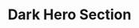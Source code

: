 ---
title: Dark Hero Section
category: Marketing
paid: false
isActive: true
ltr: {"vue":{"vueTail":[{"label":"App.vue","code":"<template>\n  <div class=\"bg-gray-900\">\n    <header>\n      <nav class=\"items-center pt-5 px-4 mx-auto max-w-screen-xl sm:px-8 sm:flex sm:space-x-6\">\n        <a href=\"javascript:void(0)\">\n          <img src=\"https://www.floatui.com/images/logo.svg\" width=\"120\" height=\"50\" alt=\"Float UI logo\" />\n        </a>\n        <ul class=\"py-4 flex-1 items-center flex space-x-3 sm:space-x-6 sm:justify-end\">\n          <li v-for=\"link in navigation\" :key=\"link.id\" class=\"text-gray-200\">\n            <a :href=\"link.router\">\n              {{ link.title }}\n            </a>\n          </li>\n          <li>\n            <a href=\"javascript:void(0)\" class=\"flex items-center text-gray-200\">\n              Log In\n              <svg xmlns=\"http://www.w3.org/2000/svg\" class=\"h-5 w-5 ml-2\" viewBox=\"0 0 20 20\" fill=\"currentColor\">\n                <path fillRule=\"evenodd\"\n                  d=\"M3 3a1 1 0 011 1v12a1 1 0 11-2 0V4a1 1 0 011-1zm7.707 3.293a1 1 0 010 1.414L9.414 9H17a1 1 0 110 2H9.414l1.293 1.293a1 1 0 01-1.414 1.414l-3-3a1 1 0 010-1.414l3-3a1 1 0 011.414 0z\"\n                  clipRule=\"evenodd\" />\n              </svg>\n            </a>\n          </li>\n        </ul>\n      </nav>\n    </header>\n    <section class=\"mt-24 mx-auto max-w-screen-xl pb-12 px-4 items-center lg:flex md:px-8\">\n      <div class=\"space-y-4 flex-1 sm:text-center lg:text-left\">\n        <h1 class=\"text-white font-bold text-4xl xl:text-5xl\">\n          One page Template for\n          <span class=\"text-indigo-400\"> Digital agency</span>\n        </h1>\n        <p class=\"text-gray-300 max-w-xl leading-relaxed sm:mx-auto lg:ml-0\">\n          It is a long established fact that a reader will be distracted by the readable content of a page when looking\n          at its layout. The point of using Lorem Ipsum\n        </p>\n        <div class=\"pt-10 items-center justify-center space-y-3 sm:space-x-6 sm:space-y-0 sm:flex lg:justify-start\">\n          <a href=\"javascript:void(0)\"\n            class=\"px-7 py-3 w-full bg-white text-gray-800 text-center rounded-md shadow-md block sm:w-auto\">\n            Get started\n          </a>\n          <a href=\"javascript:void(0)\"\n            class=\"px-7 py-3 w-full bg-gray-700 text-gray-200 text-center rounded-md block sm:w-auto\">\n            Try it out\n          </a>\n        </div>\n      </div>\n      <div class=\"flex-1 text-center mt-7 lg:mt-0 lg:ml-3\">\n        <img src=\"https://i.postimg.cc/HxHyt53c/undraw-heatmap-uyye.png\"\n          class=\"w-full mx-auto sm:w-10/12  lg:w-full\" />\n      </div>\n    </section>\n  </div>\n</template>\n\n<script>\nexport default {\n  data: function () {\n    return {\n      navigation: [\n        { title: \"Customers\", router: \"/Customers\" },\n        { title: \"Careers\", router: \"/Careers\" },\n      ]\n    }\n  }\n}\n</script>"}],"vueCss":[{"code":"<template>\n  <div className=\"hero-dark-container\">\n    <header className=\"hero-dark-header\">\n      <nav className=\"hero-nav\">\n        <a href=\"javascript:void(0)\">\n          <img src=\"https://www.floatui.com/images/logo.svg\" width=\"120\" height=\"50\" alt=\"Float UI logo\" />\n        </a>\n        <ul className=\"nav-items\">\n          <li v-for=\"link in navigation\" :key=\"link.id\" class=\"text-gray-200\">\n            <a :href=\"link.router\">\n              {{ link.title }}\n            </a>\n          </li>\n          <li>\n            <a href=\"javascript:void(0)\" className=\"last-item\">\n              Log In\n              <svg xmlns=\"http://www.w3.org/2000/svg\" viewBox=\"0 0 20 20\" fill=\"currentColor\">\n                <path fillRule=\"evenodd\"\n                  d=\"M3 3a1 1 0 011 1v12a1 1 0 11-2 0V4a1 1 0 011-1zm7.707 3.293a1 1 0 010 1.414L9.414 9H17a1 1 0 110 2H9.414l1.293 1.293a1 1 0 01-1.414 1.414l-3-3a1 1 0 010-1.414l3-3a1 1 0 011.414 0z\"\n                  clipRule=\"evenodd\" />\n              </svg>\n            </a>\n          </li>\n        </ul>\n      </nav>\n    </header>\n    <section className=\"hero-dark\">\n      <div className=\"hero-details\">\n        <h1>\n          One page Template for\n          <span> Digital agency</span>\n        </h1>\n        <p>\n          It is a long established fact that a reader will be distracted by the readable content of a page when looking\n          at its layout. The point of using Lorem Ipsum\n        </p>\n        <div className=\"hero-btns\">\n          <a href=\"javascript:void(0)\" className=\"btn-primary\">\n            Get started\n          </a>\n          <a href=\"javascript:void(0)\" className=\"btn-secondary\">\n            Try it out\n          </a>\n        </div>\n      </div>\n      <div className=\"hero-img\">\n        <img src=\"https://i.postimg.cc/HxHyt53c/undraw-heatmap-uyye.png\" />\n      </div>\n    </section>\n  </div>\n</template>\n\n<script>\nexport default {\n  data: function () {\n    return {\n      navigation: [\n        { title: \"Customers\", router: \"/Customers\" },\n        { title: \"Careers\", router: \"/Careers\" },\n      ]\n    }\n  }\n}\n</script>","label":"App.vue"},{"code":".hero-dark-container {\n  background-color: #111827;\n}\n\n.hero-dark-container .hero-dark-header .hero-nav {\n  align-items: center;\n  padding: 1.25rem 1rem 0 1rem;\n  margin-left: auto;\n  margin-right: auto;\n  max-width: 1280px;\n}\n\n@media (min-width: 640px) {\n  .hero-dark-container .hero-dark-header .hero-nav {\n    display: flex;\n    padding-left: 2rem;\n    padding-right: 2rem;\n  }\n}\n\n.hero-dark-container .hero-dark-header .hero-nav .nav-items {\n  flex: 1;\n  display: flex;\n  padding: 1rem 0 1rem 0;\n  align-items: center;\n  color: #e5e7eb;\n}\n\n.hero-dark-container .hero-dark-header .hero-nav .nav-items>*+* {\n  margin-left: 0.75rem;\n}\n\n@media (min-width: 640px) {\n  .hero-dark-container .hero-dark-header .hero-nav .nav-items {\n    justify-content: flex-end;\n  }\n\n  .hero-dark-container .hero-dark-header .hero-nav .nav-items>*+* {\n    margin-left: 1.5rem;\n  }\n}\n\n.hero-dark-container .hero-dark-header .hero-nav .nav-items .last-item {\n  display: flex;\n  align-items: center;\n}\n\n.hero-dark-container .hero-dark-header .hero-nav .nav-items .last-item svg {\n  width: 1.25rem;\n  height: 1.25rem;\n  margin-left: 0.5rem;\n}\n\n.hero-dark-container .hero-dark {\n  margin: 6rem auto;\n  max-width: 1280px;\n  padding: 0 1rem 3rem 1rem;\n  align-items: center;\n}\n\n@media (min-width: 1024px) {\n  .hero-dark-container .hero-dark {\n    display: flex;\n  }\n}\n\n@media (min-width: 768px) {\n  .hero-dark-container .hero-dark {\n    padding-left: 2rem;\n    padding-right: 2rem;\n  }\n}\n\n.hero-dark-container .hero-dark .hero-details {\n  flex: 1;\n}\n\n.hero-dark-container .hero-dark .hero-details>*+* {\n  margin-top: 1rem;\n}\n\n.hero-dark-container .hero-dark .hero-details h1 {\n  color: #FFF;\n  font-weight: 700;\n  font-size: 2.25rem;\n  line-height: 2.5rem;\n}\n\n.hero-dark-container .hero-dark .hero-details h1 span {\n  color: #818cf8;\n}\n\n@media (min-width: 1280px) {\n  .hero-dark-container .hero-dark .hero-details h1 {\n    font-size: 3rem;\n    line-height: 1;\n  }\n}\n\n.hero-dark-container .hero-dark .hero-details p {\n  color: #d1d5db;\n  max-width: 36rem;\n  line-height: 1.625;\n}\n\n@media (min-width: 640px) {\n  .hero-dark-container .hero-dark .hero-details p {\n    margin-left: auto;\n    margin-right: auto;\n  }\n}\n\n@media (min-width: 1024px) {\n  .hero-dark-container .hero-dark .hero-details p {\n    margin-left: 0;\n  }\n}\n\n@media (min-width: 640px) {\n  .hero-dark-container .hero-dark .hero-details {\n    text-align: center;\n  }\n}\n\n@media (min-width: 1024px) {\n  .hero-dark-container .hero-dark .hero-details {\n    text-align: left;\n  }\n}\n\n.hero-dark-container .hero-dark .hero-btns {\n  padding-top: 2.5rem;\n  align-items: center;\n  justify-content: center;\n}\n\n.hero-dark-container .hero-dark .hero-btns>*+* {\n  margin-top: 0.75rem;\n}\n\n@media (min-width: 640px) {\n  .hero-dark-container .hero-dark .hero-btns {\n    display: flex;\n  }\n\n  .hero-dark-container .hero-dark .hero-btns>*+* {\n    margin-left: 1.5rem;\n  }\n\n  .hero-dark-container .hero-dark .hero-btns>*+* {\n    margin-top: 0px;\n  }\n}\n\n@media (min-width: 1024px) {\n  .hero-dark-container .hero-dark .hero-btns {\n    justify-content: flex-start;\n  }\n}\n\n.hero-dark-container .hero-dark .hero-btns .btn-primary,\n.hero-dark-container .hero-dark .hero-btns .btn-secondary {\n  padding: 0.75rem 1.75rem 0.75rem 1.75rem;\n  width: 100%;\n  text-align: center;\n  border-radius: 0.375rem;\n  display: block;\n}\n\n.hero-dark-container .hero-dark .hero-btns .btn-primary {\n  background-color: #FFF;\n  color: #1f2937;\n  box-shadow: 0 4px 6px -1px #0000001a, 0 2px 4px -2px #0000001a;\n}\n\n.hero-dark-container .hero-dark .hero-btns .btn-secondary {\n  background-color: #374151;\n  color: #e5e7eb;\n}\n\n@media (min-width: 640px) {\n\n  .hero-dark-container .hero-dark .hero-btns .btn-primary,\n  .hero-dark-container .hero-dark .hero-btns .btn-secondary {\n    width: auto;\n  }\n}\n\n.hero-dark-container .hero-dark .hero-img {\n  flex: 1;\n  margin-top: 1.75rem;\n}\n\n@media (min-width: 1024px) {\n  .hero-dark-container .hero-dark .hero-img {\n    margin-top: 0;\n    margin-left: 0.75rem;\n  }\n}\n\n.hero-dark-container .hero-dark .hero-img img {\n  width: 100%;\n  margin-left: auto;\n  margin-right: auto;\n}\n\n@media (min-width: 640px) {\n  .hero-dark-container .hero-dark .hero-img img {\n    width: 83.333333%;\n  }\n}\n\n@media (min-width: 1024px) {\n  .hero-dark-container .hero-dark .hero-img img {\n    width: 100%;\n  }\n}","label":"style.css"}]},"react":{"jsxTail":[{"label":"App.jsx","code":"export default () => {\n\n  // Replace javascript:void(0) path with your path\n  const navigation = [\n      { title: \"Customers\", path: \"javascript:void(0)\" },\n      { title: \"Careers\", path: \"javascript:void(0)\" },\n  ]\n  \n    return (\n        <div className=\"bg-gray-900\">\n            <header>\n                <nav className=\"items-center pt-5 px-4 mx-auto max-w-screen-xl sm:px-8 sm:flex sm:space-x-6\">\n                    <a href=\"javascript:void(0)\">\n                        <img\n                            src=\"https://www.floatui.com/images/logo.svg\" \n                            width={120} \n                            height={50}\n                            alt=\"Float UI logo\"\n                        />\n                    </a>\n                    <ul className=\"py-4 flex-1 items-center flex space-x-3 sm:space-x-6 sm:justify-end\">\n                        {\n                            navigation.map((item, idx) => (\n                                <li className=\"text-gray-200\" key={idx}>\n                                    <a href={item.path}>{item.title}</a>\n                                </li>\n                            ))\n                        }\n                        <li>\n                            <a href=\"javascript:void(0)\" className=\"flex items-center text-gray-200\">\n                                Log In\n                                <svg xmlns=\"http://www.w3.org/2000/svg\" className=\"h-5 w-5 ml-2\" viewBox=\"0 0 20 20\" fill=\"currentColor\">\n                                    <path fillRule=\"evenodd\" d=\"M3 3a1 1 0 011 1v12a1 1 0 11-2 0V4a1 1 0 011-1zm7.707 3.293a1 1 0 010 1.414L9.414 9H17a1 1 0 110 2H9.414l1.293 1.293a1 1 0 01-1.414 1.414l-3-3a1 1 0 010-1.414l3-3a1 1 0 011.414 0z\" clipRule=\"evenodd\" />\n                                </svg>\n                            </a>\n                        </li>\n                    </ul>\n                </nav>\n            </header>\n            <section className=\"mt-24 mx-auto max-w-screen-xl pb-12 px-4 items-center lg:flex md:px-8\">\n                <div className=\"space-y-4 flex-1 sm:text-center lg:text-left\">\n                    <h1 className=\"text-white font-bold text-4xl xl:text-5xl\">\n                        One page Template for\n                         <span className=\"text-indigo-400\"> Digital agency</span>\n                    </h1>\n                    <p className=\"text-gray-300 max-w-xl leading-relaxed sm:mx-auto lg:ml-0\">\n                        It is a long established fact that a reader will be distracted by the readable content of a page when looking at its layout. The point of using Lorem Ipsum\n                    </p>\n                    <div className=\"pt-10 items-center justify-center space-y-3 sm:space-x-6 sm:space-y-0 sm:flex lg:justify-start\">\n                        <a href=\"javascript:void(0)\" className=\"px-7 py-3 w-full bg-white text-gray-800 text-center rounded-md shadow-md block sm:w-auto\">\n                            Get started\n                        </a>\n                        <a href=\"javascript:void(0)\" className=\"px-7 py-3 w-full bg-gray-700 text-gray-200 text-center rounded-md block sm:w-auto\">\n                            Try it out\n                        </a>\n                    </div>\n                </div>\n                <div className=\"flex-1 text-center mt-7 lg:mt-0 lg:ml-3\">\n                    <img src=\"https://i.postimg.cc/HxHyt53c/undraw-heatmap-uyye.png\" className=\"w-full mx-auto sm:w-10/12  lg:w-full\" />\n                </div>\n            </section>\n        </div>\n    )\n}\n"}],"jsxCss":[{"code":"export default () => {\n\n  // Replace javascript:void(0) path with your path\n  const navigation = [\n      { title: \"Customers\", path: \"javascript:void(0)\" },\n      { title: \"Careers\", path: \"javascript:void(0)\" },\n  ]\n  \n    return (\n        <div className=\"hero-dark-container\">\n            <header className=\"hero-dark-header\">\n                <nav className=\"hero-nav\">\n                    <a href=\"javascript:void(0)\">\n                        <img\n                            src=\"https://www.floatui.com/images/logo.svg\" \n                            width={120} \n                            height={50}\n                            alt=\"Float UI logo\"\n                        />\n                    </a>\n                    <ul className=\"nav-items\">\n                        {\n                            navigation.map((item, idx) => (\n                                <li key={idx}>\n                                    <a href={item.path}>{item.title}</a>\n                                </li>\n                            ))\n                        }\n                        <li>\n                            <a href=\"javascript:void(0)\" className=\"last-item\">\n                                Log In\n                                <svg xmlns=\"http://www.w3.org/2000/svg\" viewBox=\"0 0 20 20\" fill=\"currentColor\">\n                                    <path fillRule=\"evenodd\" d=\"M3 3a1 1 0 011 1v12a1 1 0 11-2 0V4a1 1 0 011-1zm7.707 3.293a1 1 0 010 1.414L9.414 9H17a1 1 0 110 2H9.414l1.293 1.293a1 1 0 01-1.414 1.414l-3-3a1 1 0 010-1.414l3-3a1 1 0 011.414 0z\" clipRule=\"evenodd\" />\n                                </svg>\n                            </a>\n                        </li>\n                    </ul>\n                </nav>\n            </header>\n            <section className=\"hero-dark\">\n                <div className=\"hero-details\">\n                    <h1>\n                        One page Template for\n                         <span> Digital agency</span>\n                    </h1>\n                    <p>\n                        It is a long established fact that a reader will be distracted by the readable content of a page when looking at its layout. The point of using Lorem Ipsum\n                    </p>\n                    <div className=\"hero-btns\">\n                        <a href=\"javascript:void(0)\" className=\"btn-primary\">\n                            Get started\n                        </a>\n                        <a href=\"javascript:void(0)\" className=\"btn-secondary\">\n                            Try it out\n                        </a>\n                    </div>\n                </div>\n                <div className=\"hero-img\">\n                    <img src=\"https://i.postimg.cc/HxHyt53c/undraw-heatmap-uyye.png\" />\n                </div>\n            </section>\n        </div>\n    )\n}\n","label":"App.jsx"},{"code":".hero-dark-container {\n  background-color: #111827;\n}\n.hero-dark-container .hero-dark-header .hero-nav {\n  align-items: center;\n  padding: 1.25rem 1rem 0 1rem;\n  margin-left: auto;\n  margin-right: auto;\n  max-width: 1280px;\n}\n@media (min-width: 640px) {\n  .hero-dark-container .hero-dark-header .hero-nav {\n    display: flex;\n    padding-left: 2rem;\n    padding-right: 2rem;\n  }\n}\n.hero-dark-container .hero-dark-header .hero-nav .nav-items {\n  flex: 1;\n  display: flex;\n  padding: 1rem 0 1rem 0;\n  align-items: center;\n  color: #e5e7eb;\n}\n.hero-dark-container .hero-dark-header .hero-nav .nav-items > * + * {\n  margin-left: 0.75rem;\n}\n@media (min-width: 640px) {\n  .hero-dark-container .hero-dark-header .hero-nav .nav-items {\n    justify-content: flex-end;\n  }\n  .hero-dark-container .hero-dark-header .hero-nav .nav-items > * + * {\n    margin-left: 1.5rem;\n  }\n}\n.hero-dark-container .hero-dark-header .hero-nav .nav-items .last-item {\n  display: flex;\n  align-items: center;\n}\n.hero-dark-container .hero-dark-header .hero-nav .nav-items .last-item svg {\n  width: 1.25rem;\n  height: 1.25rem;\n  margin-left: 0.5rem;\n}\n.hero-dark-container .hero-dark {\n  margin: 6rem auto;\n  max-width: 1280px;\n  padding: 0 1rem 3rem 1rem;\n  align-items: center;\n}\n@media (min-width: 1024px) {\n  .hero-dark-container .hero-dark {\n    display: flex;\n  }\n}\n@media (min-width: 768px) {\n  .hero-dark-container .hero-dark {\n    padding-left: 2rem;\n    padding-right: 2rem;\n  }\n}\n.hero-dark-container .hero-dark .hero-details {\n  flex: 1;\n}\n.hero-dark-container .hero-dark .hero-details > * + * {\n  margin-top: 1rem;\n}\n.hero-dark-container .hero-dark .hero-details h1 {\n  color: #FFF;\n  font-weight: 700;\n  font-size: 2.25rem;\n  line-height: 2.5rem;\n}\n.hero-dark-container .hero-dark .hero-details h1 span {\n  color: #818cf8;\n}\n@media (min-width: 1280px) {\n  .hero-dark-container .hero-dark .hero-details h1 {\n    font-size: 3rem;\n    line-height: 1;\n  }\n}\n.hero-dark-container .hero-dark .hero-details p {\n  color: #d1d5db;\n  max-width: 36rem;\n  line-height: 1.625;\n}\n@media (min-width: 640px) {\n  .hero-dark-container .hero-dark .hero-details p {\n    margin-left: auto;\n    margin-right: auto;\n  }\n}\n@media (min-width: 1024px) {\n  .hero-dark-container .hero-dark .hero-details p {\n    margin-left: 0;\n  }\n}\n@media (min-width: 640px) {\n  .hero-dark-container .hero-dark .hero-details {\n    text-align: center;\n  }\n}\n@media (min-width: 1024px) {\n  .hero-dark-container .hero-dark .hero-details {\n    text-align: left;\n  }\n}\n.hero-dark-container .hero-dark .hero-btns {\n  padding-top: 2.5rem;\n  align-items: center;\n  justify-content: center;\n}\n.hero-dark-container .hero-dark .hero-btns > * + * {\n  margin-top: 0.75rem;\n}\n@media (min-width: 640px) {\n  .hero-dark-container .hero-dark .hero-btns {\n    display: flex;\n  }\n  .hero-dark-container .hero-dark .hero-btns > * + * {\n    margin-left: 1.5rem;\n  }\n  .hero-dark-container .hero-dark .hero-btns > * + * {\n    margin-top: 0px;\n  }\n}\n@media (min-width: 1024px) {\n  .hero-dark-container .hero-dark .hero-btns {\n    justify-content: flex-start;\n  }\n}\n.hero-dark-container .hero-dark .hero-btns .btn-primary, .hero-dark-container .hero-dark .hero-btns .btn-secondary {\n  padding: 0.75rem 1.75rem 0.75rem 1.75rem;\n  width: 100%;\n  text-align: center;\n  border-radius: 0.375rem;\n  display: block;\n}\n.hero-dark-container .hero-dark .hero-btns .btn-primary {\n  background-color: #FFF;\n  color: #1f2937;\n  box-shadow: 0 4px 6px -1px #0000001a, 0 2px 4px -2px #0000001a;\n}\n.hero-dark-container .hero-dark .hero-btns .btn-secondary {\n  background-color: #374151;\n  color: #e5e7eb;\n}\n@media (min-width: 640px) {\n  .hero-dark-container .hero-dark .hero-btns .btn-primary,\n  .hero-dark-container .hero-dark .hero-btns .btn-secondary {\n    width: auto;\n  }\n}\n.hero-dark-container .hero-dark .hero-img {\n  flex: 1;\n  margin-top: 1.75rem;\n}\n@media (min-width: 1024px) {\n  .hero-dark-container .hero-dark .hero-img {\n    margin-top: 0;\n    margin-left: 0.75rem;\n  }\n}\n.hero-dark-container .hero-dark .hero-img img {\n  width: 100%;\n  margin-left: auto;\n  margin-right: auto;\n}\n@media (min-width: 640px) {\n  .hero-dark-container .hero-dark .hero-img img {\n    width: 83.333333%;\n  }\n}\n@media (min-width: 1024px) {\n  .hero-dark-container .hero-dark .hero-img img {\n    width: 100%;\n  }\n}\n","label":"style.css"}]},"preview":"function App() {\n\n  // Replace javascript:void(0) path with your path\n  const navigation = [\n      { title: \"Customers\", path: \"javascript:void(0)\" },\n      { title: \"Careers\", path: \"javascript:void(0)\" },\n  ]\n  \n    return (\n        <div className=\"bg-gray-900\">\n            <header>\n                <nav className=\"items-center pt-5 px-4 mx-auto max-w-screen-xl sm:px-8 sm:flex sm:space-x-6\">\n                    <a href=\"javascript:void(0)\">\n                        <img\n                            src=\"https://www.floatui.com/images/logo.svg\" \n                            width={120} \n                            height={50}\n                            alt=\"Float UI logo\"\n                        />\n                    </a>\n                    <ul className=\"py-4 flex-1 items-center flex space-x-3 sm:space-x-6 sm:justify-end\">\n                        {\n                            navigation.map((item, idx) => (\n                                <li className=\"text-gray-200\" key={idx}>\n                                    <a href={item.path}>{item.title}</a>\n                                </li>\n                            ))\n                        }\n                        <li>\n                            <a href=\"javascript:void(0)\" className=\"flex items-center text-gray-200\">\n                                Log In\n                                <svg xmlns=\"http://www.w3.org/2000/svg\" className=\"h-5 w-5 ml-2\" viewBox=\"0 0 20 20\" fill=\"currentColor\">\n                                    <path fillRule=\"evenodd\" d=\"M3 3a1 1 0 011 1v12a1 1 0 11-2 0V4a1 1 0 011-1zm7.707 3.293a1 1 0 010 1.414L9.414 9H17a1 1 0 110 2H9.414l1.293 1.293a1 1 0 01-1.414 1.414l-3-3a1 1 0 010-1.414l3-3a1 1 0 011.414 0z\" clipRule=\"evenodd\" />\n                                </svg>\n                            </a>\n                        </li>\n                    </ul>\n                </nav>\n            </header>\n            <section className=\"mt-24 mx-auto max-w-screen-xl pb-12 px-4 items-center lg:flex md:px-8\">\n                <div className=\"space-y-4 flex-1 sm:text-center lg:text-left\">\n                    <h1 className=\"text-white font-bold text-4xl xl:text-5xl\">\n                        One page Template for\n                         <span className=\"text-indigo-400\"> Digital agency</span>\n                    </h1>\n                    <p className=\"text-gray-300 max-w-xl leading-relaxed sm:mx-auto lg:ml-0\">\n                        It is a long established fact that a reader will be distracted by the readable content of a page when looking at its layout. The point of using Lorem Ipsum\n                    </p>\n                    <div className=\"pt-10 items-center justify-center space-y-3 sm:space-x-6 sm:space-y-0 sm:flex lg:justify-start\">\n                        <a href=\"javascript:void(0)\" className=\"px-7 py-3 w-full bg-white text-gray-800 text-center rounded-md shadow-md block sm:w-auto\">\n                            Get started\n                        </a>\n                        <a href=\"javascript:void(0)\" className=\"px-7 py-3 w-full bg-gray-700 text-gray-200 text-center rounded-md block sm:w-auto\">\n                            Try it out\n                        </a>\n                    </div>\n                </div>\n                <div className=\"flex-1 text-center mt-7 lg:mt-0 lg:ml-3\">\n                    <img src=\"https://i.postimg.cc/HxHyt53c/undraw-heatmap-uyye.png\" className=\"w-full mx-auto sm:w-10/12  lg:w-full\" />\n                </div>\n            </section>\n        </div>\n    )\n}"}
rtl: {"preview":"function App() {\n\n    // Replace javascript:void(0) path with your path\n    const navigation = [\n        { title: \"العملاء\", path: \"javascript:void(0)\" },\n        { title: \"الوظائف\", path: \"javascript:void(0)\" },\n    ]\n  \n    return (\n        <div className=\"bg-gray-900\">\n            <header>\n                <nav className=\"items-center pt-5 px-4 mx-auto max-w-screen-xl sm:px-8 sm:flex sm:space-x-6 sm:space-x-reverse\">\n                    <a href=\"javascript:void(0)\">\n                        <img\n                            src=\"https://www.floatui.com/images/logo.svg\" \n                            width={120} \n                            height={50}\n                            alt=\"Float UI logo\"\n                        />\n                    </a>\n                    <ul className=\"py-4 flex-1 items-center flex space-x-3 space-x-reverse sm:space-x-6 sm:space-x-reverse sm:justify-end\">\n                        {\n                            navigation.map((item, idx) => (\n                                <li className=\"text-gray-200\" key={idx}>\n                                    <a href={item.path}>{item.title}</a>\n                                </li>\n                            ))\n                        }\n                        <li>\n                            <a href=\"javascript:void(0)\" className=\"flex items-center text-gray-200\">\n                                تسجيل دخول\n                                <svg xmlns=\"http://www.w3.org/2000/svg\" class=\"h-5 w-5 mr-1\" viewBox=\"0 0 20 20\" fill=\"currentColor\">\n                                    <path fill-rule=\"evenodd\" d=\"M3 3a1 1 0 00-1 1v12a1 1 0 102 0V4a1 1 0 00-1-1zm10.293 9.293a1 1 0 001.414 1.414l3-3a1 1 0 000-1.414l-3-3a1 1 0 10-1.414 1.414L14.586 9H7a1 1 0 100 2h7.586l-1.293 1.293z\" clip-rule=\"evenodd\" />\n                                </svg>\n                            </a>\n                        </li>\n                    </ul>\n                </nav>\n            </header>\n            <section className=\"mt-24 mx-auto max-w-screen-xl pb-12 px-4 items-center lg:flex md:px-8\">\n                <div className=\"space-y-4 flex-1 sm:text-center lg:text-right\">\n                    <h1 className=\"text-white font-bold text-4xl xl:text-5xl\">\n                        قالب صفحة واحدة\n                         <span className=\"text-indigo-400\"> للوكالة الرقمية</span>\n                    </h1>\n                    <p className=\"text-gray-300 max-w-xl leading-relaxed sm:mx-auto lg:ml-0\">\n                        هناك حقيقة مثبتة منذ زمن طويل وهي أن المحتوى المقروء لصفحة ما سيلهي القارئ عن التركيز على الشكل الخارجي للنص أو شكل توضع الفقرات في الصفحة التي يقرأها. الهدف من استخدام Lorem Ipsum.                    </p>\n                    <div className=\"pt-10 items-center justify-center space-y-3 sm:space-x-6 sm:space-x-reverse sm:space-y-0 sm:flex lg:justify-start\">\n                        <a href=\"javascript:void(0)\" className=\"px-7 py-3 w-full bg-white text-gray-800 text-center rounded-md shadow-md block sm:w-auto\">\n                            البدء\n                        </a>\n                        <a href=\"javascript:void(0)\" className=\"px-7 py-3 w-full bg-gray-700 text-gray-200 text-center rounded-md block sm:w-auto\">\n                            حاول\n                        </a>\n                    </div>\n                </div>\n                <div className=\"flex-1 text-center mt-7 lg:mt-0 lg:ml-3\">\n                    <img src=\"https://i.postimg.cc/HxHyt53c/undraw-heatmap-uyye.png\" className=\"w-full mx-auto sm:w-10/12  lg:w-full\" />\n                </div>\n            </section>\n        </div>\n    )\n}","react":{"jsxCss":[{"code":"export default () => {\n\n    // Replace javascript:void(0) path with your path\n    const navigation = [\n        { title: \"العملاء\", path: \"javascript:void(0)\" },\n        { title: \"الوظائف\", path: \"javascript:void(0)\" },\n    ]\n  \n    return (\n        <div className=\"hero-dark-container\">\n            <header className=\"hero-dark-header\">\n                <nav className=\"hero-nav\">\n                    <a href=\"javascript:void(0)\">\n                        <img\n                            src=\"https://www.floatui.com/images/logo.svg\" \n                            width={120} \n                            height={50}\n                            alt=\"Float UI logo\"\n                        />\n                    </a>\n                    <ul className=\"nav-items\">\n                        {\n                            navigation.map((item, idx) => (\n                                <li key={idx}>\n                                    <a href={item.path}>{item.title}</a>\n                                </li>\n                            ))\n                        }\n                        <li>\n                            <a href=\"javascript:void(0)\" className=\"last-item\">\n                                تسجيل دخول\n                                <svg xmlns=\"http://www.w3.org/2000/svg\" viewBox=\"0 0 20 20\" fill=\"currentColor\">\n                                    <path fillRule=\"evenodd\" d=\"M3 3a1 1 0 011 1v12a1 1 0 11-2 0V4a1 1 0 011-1zm7.707 3.293a1 1 0 010 1.414L9.414 9H17a1 1 0 110 2H9.414l1.293 1.293a1 1 0 01-1.414 1.414l-3-3a1 1 0 010-1.414l3-3a1 1 0 011.414 0z\" clipRule=\"evenodd\" />\n                                </svg>\n                            </a>\n                        </li>\n                    </ul>\n                </nav>\n            </header>\n            <section className=\"hero-dark\">\n                <div className=\"hero-details\">\n                    <h1>\n                        قالب صفحة واحدة\n                         <span> للوكالة الرقمية</span>\n                    </h1>\n                    <p>\n                        هناك حقيقة مثبتة منذ زمن طويل وهي أن المحتوى المقروء لصفحة ما سيلهي القارئ عن التركيز على الشكل الخارجي للنص أو شكل توضع الفقرات في الصفحة التي يقرأها. الهدف من استخدام.\n                    </p>\n                    <div className=\"hero-btns\">\n                        <a href=\"javascript:void(0)\" className=\"btn-primary\">\n                            البدء\n                        </a>\n                        <a href=\"javascript:void(0)\" className=\"btn-secondary\">\n                            جرب اﻵن\n                        </a>\n                    </div>\n                </div>\n                <div className=\"hero-img\">\n                    <img src=\"https://i.postimg.cc/HxHyt53c/undraw-heatmap-uyye.png\" />\n                </div>\n            </section>\n        </div>\n    )\n}","label":"App.jsx"},{"code":".hero-dark-container {\n  background-color: #111827;\n}\n.hero-dark-container .hero-dark-header .hero-nav {\n  align-items: center;\n  padding: 1.25rem 1rem 0 1rem;\n  margin-left: auto;\n  margin-right: auto;\n  max-width: 1280px;\n}\n@media (min-width: 640px) {\n  .hero-dark-container .hero-dark-header .hero-nav {\n    display: flex;\n    padding-left: 2rem;\n    padding-right: 2rem;\n  }\n}\n.hero-dark-container .hero-dark-header .hero-nav .nav-items {\n  flex: 1;\n  display: flex;\n  padding: 1rem 0 1rem 0;\n  align-items: center;\n  color: #e5e7eb;\n}\n.hero-dark-container .hero-dark-header .hero-nav .nav-items > * + * {\n  margin-left: 0.75rem;\n}\n@media (min-width: 640px) {\n  .hero-dark-container .hero-dark-header .hero-nav .nav-items {\n    justify-content: flex-end;\n    gap: 1.5rem;\n  }\n}\n.hero-dark-container .hero-dark-header .hero-nav .nav-items .last-item {\n  display: flex;\n  align-items: center;\n}\n.hero-dark-container .hero-dark-header .hero-nav .nav-items .last-item svg {\n  width: 1.25rem;\n  height: 1.25rem;\n  margin-left: 0.5rem;\n}\n.hero-dark-container .hero-dark {\n  margin: 6rem auto;\n  max-width: 1280px;\n  padding: 0 1rem 3rem 1rem;\n  align-items: center;\n}\n@media (min-width: 1024px) {\n  .hero-dark-container .hero-dark {\n    display: flex;\n  }\n}\n@media (min-width: 768px) {\n  .hero-dark-container .hero-dark {\n    padding-left: 2rem;\n    padding-right: 2rem;\n  }\n}\n.hero-dark-container .hero-dark .hero-details {\n  flex: 1;\n}\n.hero-dark-container .hero-dark .hero-details > * + * {\n  margin-top: 1rem;\n}\n.hero-dark-container .hero-dark .hero-details h1 {\n  color: #FFF;\n  font-weight: 700;\n  font-size: 2.25rem;\n  line-height: 2.5rem;\n}\n.hero-dark-container .hero-dark .hero-details h1 span {\n  color: #818cf8;\n}\n@media (min-width: 1280px) {\n  .hero-dark-container .hero-dark .hero-details h1 {\n    font-size: 3rem;\n    line-height: 1;\n  }\n}\n.hero-dark-container .hero-dark .hero-details p {\n  color: #d1d5db;\n  display: inline-block;\n  max-width: 36rem;\n  line-height: 1.625;\n}\n@media (min-width: 640px) {\n  .hero-dark-container .hero-dark .hero-details p {\n    margin-left: auto;\n    margin-right: auto;\n  }\n}\n@media (min-width: 1024px) {\n  .hero-dark-container .hero-dark .hero-details p {\n    margin-left: 0;\n  }\n}\n@media (min-width: 640px) {\n  .hero-dark-container .hero-dark .hero-details {\n    text-align: center;\n  }\n}\n@media (min-width: 1024px) {\n  .hero-dark-container .hero-dark .hero-details {\n    text-align: right;\n  }\n}\n.hero-dark-container .hero-dark .hero-btns {\n  padding-top: 2.5rem;\n  align-items: center;\n  justify-content: center;\n}\n.hero-dark-container .hero-dark .hero-btns > * + * {\n  margin-top: 0.75rem;\n}\n@media (min-width: 640px) {\n  .hero-dark-container .hero-dark .hero-btns {\n    display: flex;\n    gap: 1.5rem;\n  }\n  .hero-dark-container .hero-dark .hero-btns > * + * {\n    margin-top: 0px;\n  }\n}\n@media (min-width: 1024px) {\n  .hero-dark-container .hero-dark .hero-btns {\n    justify-content: flex-start;\n  }\n}\n.hero-dark-container .hero-dark .hero-btns .btn-primary, .hero-dark-container .hero-dark .hero-btns .btn-secondary {\n  padding: 0.75rem 1.75rem 0.75rem 1.75rem;\n  width: 100%;\n  text-align: center;\n  border-radius: 0.375rem;\n  display: block;\n}\n.hero-dark-container .hero-dark .hero-btns .btn-primary {\n  background-color: #FFF;\n  color: #1f2937;\n  box-shadow: 0 4px 6px -1px #0000001a, 0 2px 4px -2px #0000001a;\n}\n.hero-dark-container .hero-dark .hero-btns .btn-secondary {\n  background-color: #374151;\n  color: #e5e7eb;\n}\n@media (min-width: 640px) {\n  .hero-dark-container .hero-dark .hero-btns .btn-primary,\n  .hero-dark-container .hero-dark .hero-btns .btn-secondary {\n    width: auto;\n  }\n}\n.hero-dark-container .hero-dark .hero-img {\n  flex: 1;\n  margin-top: 1.75rem;\n}\n@media (min-width: 1024px) {\n  .hero-dark-container .hero-dark .hero-img {\n    margin-top: 0;\n    margin-left: 0.75rem;\n  }\n}\n.hero-dark-container .hero-dark .hero-img img {\n  width: 100%;\n  margin-left: auto;\n  margin-right: auto;\n}\n@media (min-width: 640px) {\n  .hero-dark-container .hero-dark .hero-img img {\n    width: 83.333333%;\n  }\n}\n@media (min-width: 1024px) {\n  .hero-dark-container .hero-dark .hero-img img {\n    width: 100%;\n  }\n}","label":"style.css"}],"jsxTail":[{"code":"export default () => {\n\n    // Replace javascript:void(0) path with your path\n    const navigation = [\n        { title: \"العملاء\", path: \"javascript:void(0)\" },\n        { title: \"الوظائف\", path: \"javascript:void(0)\" },\n    ]\n  \n    return (\n        <div className=\"bg-gray-900\">\n            <header>\n                <nav className=\"items-center pt-5 px-4 mx-auto max-w-screen-xl sm:px-8 sm:flex sm:space-x-6 sm:space-x-reverse\">\n                    <a href=\"javascript:void(0)\">\n                        <img\n                            src=\"https://www.floatui.com/images/logo.svg\" \n                            width={120} \n                            height={50}\n                            alt=\"Float UI logo\"\n                        />\n                    </a>\n                    <ul className=\"py-4 flex-1 items-center flex space-x-3 space-x-reverse sm:space-x-6 sm:space-x-reverse sm:justify-end\">\n                        {\n                            navigation.map((item, idx) => (\n                                <li className=\"text-gray-200\" key={idx}>\n                                    <a href={item.path}>{item.title}</a>\n                                </li>\n                            ))\n                        }\n                        <li>\n                            <a href=\"javascript:void(0)\" className=\"flex items-center text-gray-200\">\n                                تسجيل دخول\n                                <svg xmlns=\"http://www.w3.org/2000/svg\" class=\"h-5 w-5 mr-1\" viewBox=\"0 0 20 20\" fill=\"currentColor\">\n                                    <path fill-rule=\"evenodd\" d=\"M3 3a1 1 0 00-1 1v12a1 1 0 102 0V4a1 1 0 00-1-1zm10.293 9.293a1 1 0 001.414 1.414l3-3a1 1 0 000-1.414l-3-3a1 1 0 10-1.414 1.414L14.586 9H7a1 1 0 100 2h7.586l-1.293 1.293z\" clip-rule=\"evenodd\" />\n                                </svg>\n                            </a>\n                        </li>\n                    </ul>\n                </nav>\n            </header>\n            <section className=\"mt-24 mx-auto max-w-screen-xl pb-12 px-4 items-center lg:flex md:px-8\">\n                <div className=\"space-y-4 flex-1 sm:text-center lg:text-right\">\n                    <h1 className=\"text-white font-bold text-4xl xl:text-5xl\">\n                        قالب صفحة واحدة\n                         <span className=\"text-indigo-400\"> للوكالة الرقمية</span>\n                    </h1>\n                    <p className=\"text-gray-300 max-w-xl leading-relaxed sm:mx-auto lg:ml-0\">\n                        هناك حقيقة مثبتة منذ زمن طويل وهي أن المحتوى المقروء لصفحة ما سيلهي القارئ عن التركيز على الشكل الخارجي للنص أو شكل توضع الفقرات في الصفحة التي يقرأها. الهدف من استخدام.\n                    </p>\n                    <div className=\"pt-10 items-center justify-center space-y-3 sm:space-x-6 sm:space-x-reverse sm:space-y-0 sm:flex lg:justify-start\">\n                        <a href=\"javascript:void(0)\" className=\"px-7 py-3 w-full bg-white text-gray-800 text-center rounded-md shadow-md block sm:w-auto\">\n                            البدء\n                        </a>\n                        <a href=\"javascript:void(0)\" className=\"px-7 py-3 w-full bg-gray-700 text-gray-200 text-center rounded-md block sm:w-auto\">\n                            جرب اﻵن\n                        </a>\n                    </div>\n                </div>\n                <div className=\"flex-1 text-center mt-7 lg:mt-0 lg:ml-3\">\n                    <img src=\"https://i.postimg.cc/HxHyt53c/undraw-heatmap-uyye.png\" className=\"w-full mx-auto sm:w-10/12  lg:w-full\" />\n                </div>\n            </section>\n        </div>\n    )\n}","label":"App.jsx"}]},"vue":{"vueTail":[],"vueCss":[]}}
slug: /heroes
id: 01e18c22-877e-4cba-9724-6424ed2d84bc
created_at: 3
---
